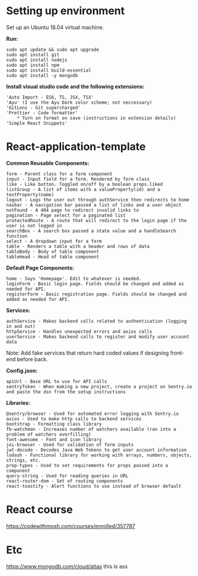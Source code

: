 # Setting up environment
Set up an Ubuntu 18.04 virtual machine.

**Run:**
 ```
sudo apt update && sudo apt upgrade
sudo apt install git
sudo apt install nodejs
sudo apt install npm
sudo apt install build-essential
sudo apt install -y mongodb
```

**Install visual studio code and the following extensions:**
```
'Auto Import - ES6, TS, JSX, TSX'
'Ayu' (I use the Ayu Dark color scheme; not neccessary)
'GitLens - Git supercharged'
'Prettier - Code formatter'
    * Turn on format on save (instructions in extension details)
'Simple React Snippets'
```

# React-application-template
**Common Reusable Components:**
```
form - Parent class for a form component
input - Input field for a form. Rendered by form class
like - Like button. Toggled on/off by a boolean props.liked
listGroup - A list of items with a valueProperty(id) and a textProperty(name)
logout - Logs the user out through authService then redirects to home
navbar - A navigation bar passed a list of links and a user object
notFound - A 404 page to redirect invalid links to
pagination - Page select for a paginated list
protectedRoute - A route that will redirect to the login page if the user is not logged in
searchBox - A search box passed a state value and a handleSearch function
select - A dropdown input for a form
table - Renders a table with a header and rows of data
tableBody - Body of table component
tableHead - Head of table component
```
**Default Page Components:**
```
home - Says 'Homepage'. Edit to whatever is needed.
loginForm - Basic login page. Fields should be changed and added as needed for API.
registerForm - Basic registration page. Fields should be changed and added as needed for API.
```

**Services:**
```
authService - Makes backend calls related to authentication (logging in and out)
httpService - Handles unexpected errors and axios calls
userService - Makes backend calls to register and modify user account data
```
Note: Add fake services that return hard coded values if designing front-end before back.

**Config.json:**
```
apiUrl - Base URL to use for API calls
sentryToken - When making a new project, create a project on Sentry.io and paste the dsn from the setup instructions
```

**Libraries:**
```
@sentry/browser - Used for automated error logging with Sentry.io
axios - Used to make http calls to backend services
bootstrap - Formatting class library
fb-watchman - Increases number of watchers available (ran into a problem of watchers overfilling)
font-awesome - Font and icon library
joi-browser - Used for validation of form inputs
jwt-decode - Decodes Java Web Tokens to get user account information
lodash - Functional library for working with arrays, numbers, objects, strings, etc.
prop-types - Used to set requirements for props passed into a component
query-string - Used for reading queries in URL
react-router-dom - Set of routing components
react-toastify - Alert functions to use instead of browser default
```

# React course
https://codewithmosh.com/courses/enrolled/357787

# Etc
https://www.mongodb.com/cloud/atlas this is ass
